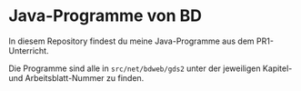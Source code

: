 # Java-Programme von BD

In diesem Repository findest du meine Java-Programme aus dem PR1-Unterricht.

Die Programme sind alle in ```src/net/bdweb/gds2```
unter der jeweiligen Kapitel- und Arbeitsblatt-Nummer zu finden.